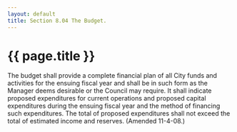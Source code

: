 ```yaml
---
layout: default 
title: Section 8.04 The Budget.
---
```


{{ page.title }}
================

The budget shall provide a complete financial plan of all City funds and
activities for the ensuing fiscal year and shall be in such form as the
Manager deems desirable or the Council may require. It shall indicate
proposed expenditures for current operations and proposed capital
expenditures during the ensuing fiscal year and the method of financing
such expenditures. The total of proposed expenditures shall not exceed
the total of estimated income and reserves. (Amended 11-4-08.)
